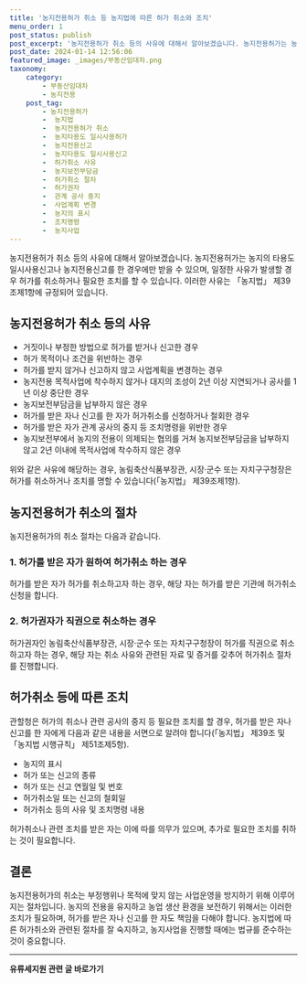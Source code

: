 ```yaml
---
title: '농지전용허가 취소 등 농지법에 따른 허가 취소와 조치'
menu_order: 1
post_status: publish
post_excerpt: '농지전용허가 취소 등의 사유에 대해서 알아보겠습니다. 농지전용허가는 농지의 타용도 일시사용신고나 농지전용신고를 한 경우에만 받을 수 있으며, 일정한 사유가 발생할 경우 허가를 취소하거나 필요한 조치를 할 수 있습니다. 이러한 사유는  농지법  제39조제1항에 규정되어 있습니다.'
post_date: 2024-01-14 12:56:06
featured_image: _images/부동산임대차.png
taxonomy:
    category:
        - 부동산임대차
        - 농지전용
    post_tag:
        - 농지전용허가
        -  농지법
        -  농지전용허가 취소
        -  농지타용도 일시사용허가
        -  농지전용신고
        -  농지타용도 일시사용신고
        -  허가취소 사유
        -  농지보전부담금
        -  허가취소 절차
        -  허가권자
        -  관계 공사 중지
        -  사업계획 변경
        -  농지의 표시
        -  조치명령
        -  농지사업
---
```



농지전용허가 취소 등의 사유에 대해서 알아보겠습니다. 농지전용허가는 농지의 타용도 일시사용신고나 농지전용신고를 한 경우에만 받을 수 있으며, 일정한 사유가 발생할 경우 허가를 취소하거나 필요한 조치를 할 수 있습니다. 이러한 사유는 「농지법」 제39조제1항에 규정되어 있습니다.

## 농지전용허가 취소 등의 사유

* 거짓이나 부정한 방법으로 허가를 받거나 신고한 경우
* 허가 목적이나 조건을 위반하는 경우
* 허가를 받지 않거나 신고하지 않고 사업계획을 변경하는 경우
* 농지전용 목적사업에 착수하지 않거나 대지의 조성이 2년 이상 지연되거나 공사를 1년 이상 중단한 경우
* 농지보전부담금을 납부하지 않은 경우
* 허가를 받은 자나 신고를 한 자가 허가취소를 신청하거나 철회한 경우
* 허가를 받은 자가 관계 공사의 중지 등 조치명령을 위반한 경우
* 농지보전부에서 농지의 전용이 의제되는 협의를 거쳐 농지보전부담금을 납부하지 않고 2년 이내에 목적사업에 착수하지 않은 경우

위와 같은 사유에 해당하는 경우, 농림축산식품부장관, 시장·군수 또는 자치구구청장은 허가를 취소하거나 조치를 명할 수 있습니다(「농지법」 제39조제1항).

## 농지전용허가 취소의 절차

농지전용허가의 취소 절차는 다음과 같습니다.

### 1. 허가를 받은 자가 원하여 허가취소 하는 경우
허가를 받은 자가 허가를 취소하고자 하는 경우, 해당 자는 허가를 받은 기관에 허가취소 신청을 합니다.

### 2. 허가권자가 직권으로 취소하는 경우
허가권자인 농림축산식품부장관, 시장·군수 또는 자치구구청장이 허가를 직권으로 취소하고자 하는 경우, 해당 자는 취소 사유와 관련된 자료 및 증거를 갖추어 허가취소 절차를 진행합니다.

## 허가취소 등에 따른 조치

관할청은 허가의 취소나 관련 공사의 중지 등 필요한 조치를 할 경우, 허가를 받은 자나 신고를 한 자에게 다음과 같은 내용을 서면으로 알려야 합니다(「농지법」 제39조 및 「농지법 시행규칙」 제51조제5항).

* 농지의 표시
* 허가 또는 신고의 종류
* 허가 또는 신고 연월일 및 번호
* 허가취소일 또는 신고의 철회일
* 허가취소 등의 사유 및 조치명령 내용

허가취소나 관련 조치를 받은 자는 이에 따를 의무가 있으며, 추가로 필요한 조치를 취하는 것이 필요합니다.

## 결론

농지전용허가의 취소는 부정행위나 목적에 맞지 않는 사업운영을 방지하기 위해 이루어지는 절차입니다. 농지의 전용을 유지하고 농업 생산 환경을 보전하기 위해서는 이러한 조치가 필요하며, 허가를 받은 자나 신고를 한 자도 책임을 다해야 합니다. 농지법에 따른 허가취소와 관련된 절차를 잘 숙지하고, 농지사업을 진행할 때에는 법규를 준수하는 것이 중요합니다.
<!-- wp:separator -->
<hr class="wp-block-separator has-alpha-channel-opacity"/>
<!-- /wp:separator -->

<!-- wp:group {"backgroundColor":"base","layout":{"type":"constrained"}} -->
<div class="wp-block-group has-base-background-color has-background"><!-- wp:paragraph {"align":"center","fontSize":"medium"} -->
<p class="has-text-align-center has-large-font-size"><strong>유류세지원 관련 글 바로가기</strong></p>
<!-- /wp:paragraph -->


<!-- wp:latest-posts
{"categories":[{"id":14360,"count":19,"description":"","link":"https://uknowlaw.com/category/%ec%9c%a0%eb%a5%98%ec%84%b8%ec%a7%80%ec%9b%90/","name":"유류세지원","slug":"유류세지원","taxonomy":"category","parent":0,"meta":[],"_links":{"self":[{"href":"https://uknowlaw.com/wp-json/wp/v2/categories/14360"}],"collection":[{"href":"https://uknowlaw.com/wp-json/wp/v2/categories"}],"about":[{"href":"https://uknowlaw.com/wp-json/wp/v2/taxonomies/category"}],"wp:post_type":[{"href":"https://uknowlaw.com/wp-json/wp/v2/posts?categories=14360"}],"curies":[{"name":"wp","href":"https://api.w.org/{rel}","templated":true}]}}],"postsToShow":100,"excerptLength":28,"postLayout":"grid","columns":2,"featuredImageAlign":"left","featuredImageSizeSlug":"large","fontSize":"small"} /--></div>
<!-- /wp:group -->